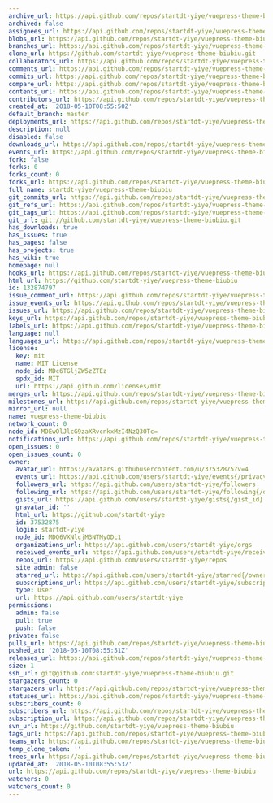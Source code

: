 ```yaml
---
archive_url: https://api.github.com/repos/startdt-yiye/vuepress-theme-biubiu/{archive_format}{/ref}
archived: false
assignees_url: https://api.github.com/repos/startdt-yiye/vuepress-theme-biubiu/assignees{/user}
blobs_url: https://api.github.com/repos/startdt-yiye/vuepress-theme-biubiu/git/blobs{/sha}
branches_url: https://api.github.com/repos/startdt-yiye/vuepress-theme-biubiu/branches{/branch}
clone_url: https://github.com/startdt-yiye/vuepress-theme-biubiu.git
collaborators_url: https://api.github.com/repos/startdt-yiye/vuepress-theme-biubiu/collaborators{/collaborator}
comments_url: https://api.github.com/repos/startdt-yiye/vuepress-theme-biubiu/comments{/number}
commits_url: https://api.github.com/repos/startdt-yiye/vuepress-theme-biubiu/commits{/sha}
compare_url: https://api.github.com/repos/startdt-yiye/vuepress-theme-biubiu/compare/{base}...{head}
contents_url: https://api.github.com/repos/startdt-yiye/vuepress-theme-biubiu/contents/{+path}
contributors_url: https://api.github.com/repos/startdt-yiye/vuepress-theme-biubiu/contributors
created_at: '2018-05-10T08:55:50Z'
default_branch: master
deployments_url: https://api.github.com/repos/startdt-yiye/vuepress-theme-biubiu/deployments
description: null
disabled: false
downloads_url: https://api.github.com/repos/startdt-yiye/vuepress-theme-biubiu/downloads
events_url: https://api.github.com/repos/startdt-yiye/vuepress-theme-biubiu/events
fork: false
forks: 0
forks_count: 0
forks_url: https://api.github.com/repos/startdt-yiye/vuepress-theme-biubiu/forks
full_name: startdt-yiye/vuepress-theme-biubiu
git_commits_url: https://api.github.com/repos/startdt-yiye/vuepress-theme-biubiu/git/commits{/sha}
git_refs_url: https://api.github.com/repos/startdt-yiye/vuepress-theme-biubiu/git/refs{/sha}
git_tags_url: https://api.github.com/repos/startdt-yiye/vuepress-theme-biubiu/git/tags{/sha}
git_url: git://github.com/startdt-yiye/vuepress-theme-biubiu.git
has_downloads: true
has_issues: true
has_pages: false
has_projects: true
has_wiki: true
homepage: null
hooks_url: https://api.github.com/repos/startdt-yiye/vuepress-theme-biubiu/hooks
html_url: https://github.com/startdt-yiye/vuepress-theme-biubiu
id: 132874797
issue_comment_url: https://api.github.com/repos/startdt-yiye/vuepress-theme-biubiu/issues/comments{/number}
issue_events_url: https://api.github.com/repos/startdt-yiye/vuepress-theme-biubiu/issues/events{/number}
issues_url: https://api.github.com/repos/startdt-yiye/vuepress-theme-biubiu/issues{/number}
keys_url: https://api.github.com/repos/startdt-yiye/vuepress-theme-biubiu/keys{/key_id}
labels_url: https://api.github.com/repos/startdt-yiye/vuepress-theme-biubiu/labels{/name}
language: null
languages_url: https://api.github.com/repos/startdt-yiye/vuepress-theme-biubiu/languages
license:
  key: mit
  name: MIT License
  node_id: MDc6TGljZW5zZTEz
  spdx_id: MIT
  url: https://api.github.com/licenses/mit
merges_url: https://api.github.com/repos/startdt-yiye/vuepress-theme-biubiu/merges
milestones_url: https://api.github.com/repos/startdt-yiye/vuepress-theme-biubiu/milestones{/number}
mirror_url: null
name: vuepress-theme-biubiu
network_count: 0
node_id: MDEwOlJlcG9zaXRvcnkxMzI4NzQ3OTc=
notifications_url: https://api.github.com/repos/startdt-yiye/vuepress-theme-biubiu/notifications{?since,all,participating}
open_issues: 0
open_issues_count: 0
owner:
  avatar_url: https://avatars.githubusercontent.com/u/37532875?v=4
  events_url: https://api.github.com/users/startdt-yiye/events{/privacy}
  followers_url: https://api.github.com/users/startdt-yiye/followers
  following_url: https://api.github.com/users/startdt-yiye/following{/other_user}
  gists_url: https://api.github.com/users/startdt-yiye/gists{/gist_id}
  gravatar_id: ''
  html_url: https://github.com/startdt-yiye
  id: 37532875
  login: startdt-yiye
  node_id: MDQ6VXNlcjM3NTMyODc1
  organizations_url: https://api.github.com/users/startdt-yiye/orgs
  received_events_url: https://api.github.com/users/startdt-yiye/received_events
  repos_url: https://api.github.com/users/startdt-yiye/repos
  site_admin: false
  starred_url: https://api.github.com/users/startdt-yiye/starred{/owner}{/repo}
  subscriptions_url: https://api.github.com/users/startdt-yiye/subscriptions
  type: User
  url: https://api.github.com/users/startdt-yiye
permissions:
  admin: false
  pull: true
  push: false
private: false
pulls_url: https://api.github.com/repos/startdt-yiye/vuepress-theme-biubiu/pulls{/number}
pushed_at: '2018-05-10T08:55:51Z'
releases_url: https://api.github.com/repos/startdt-yiye/vuepress-theme-biubiu/releases{/id}
size: 1
ssh_url: git@github.com:startdt-yiye/vuepress-theme-biubiu.git
stargazers_count: 0
stargazers_url: https://api.github.com/repos/startdt-yiye/vuepress-theme-biubiu/stargazers
statuses_url: https://api.github.com/repos/startdt-yiye/vuepress-theme-biubiu/statuses/{sha}
subscribers_count: 0
subscribers_url: https://api.github.com/repos/startdt-yiye/vuepress-theme-biubiu/subscribers
subscription_url: https://api.github.com/repos/startdt-yiye/vuepress-theme-biubiu/subscription
svn_url: https://github.com/startdt-yiye/vuepress-theme-biubiu
tags_url: https://api.github.com/repos/startdt-yiye/vuepress-theme-biubiu/tags
teams_url: https://api.github.com/repos/startdt-yiye/vuepress-theme-biubiu/teams
temp_clone_token: ''
trees_url: https://api.github.com/repos/startdt-yiye/vuepress-theme-biubiu/git/trees{/sha}
updated_at: '2018-05-10T08:55:53Z'
url: https://api.github.com/repos/startdt-yiye/vuepress-theme-biubiu
watchers: 0
watchers_count: 0
---
```


